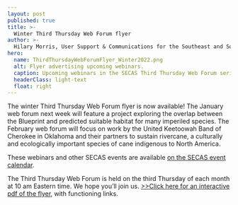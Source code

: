 ```yaml
---
layout: post
published: true
title: >-
  Winter Third Thursday Web Forum flyer
author: >-
  Hilary Morris, User Support & Communications for the Southeast and South Atlantic Blueprints
hero:
  name: ThirdThursdayWebForumFlyer_Winter2022.png
  alt: Flyer advertising upcoming webinars.
  caption: Upcoming webinars in the SECAS Third Thursday Web Forum series.
  headerClass: light-text
  float: right
---
```

The winter Third Thursday Web Forum flyer is now available! The January web forum next week will feature a project exploring the overlap between the Blueprint and predicted suitable habitat for many imperiled species. The February web forum will focus on work by the United Keetoowah Band of Cherokee in Oklahoma and their partners to sustain rivercane, a culturally and ecologically important species of cane indigenous to North America.

These webinars and other SECAS events are available [on the SECAS event calendar](https://secassoutheast.org/events).

The Third Thursday Web Forum is held on the third Thursday of each month at 10 am Eastern time. We hope you’ll join us. <a href="http://secassoutheast.org/pdf/ThirdThursdayWebForumFlyer_Winter2022.pdf">>>Click here for an interactive pdf of the flyer</a>, with functioning links.
